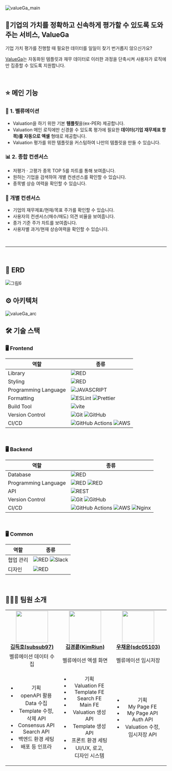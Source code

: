 ![valueGa_main](https://github.com/valueGa/.github/assets/56223389/971e956b-ed84-47a8-9f96-d56ce73e0c01)
## 🐬기업의 가치를 정확하고 신속하게 평가할 수 있도록 도와주는 서비스, ValueGa

기업 가치 평가를 진행할 때 필요한 데이터를 일일이 찾기 번거롭지 않으신가요?

[ValueGa](http://3.35.129.99/)는 자동화된 템플릿과 재무 데이터로 이러한 과정을 단축시켜 사용자가 로직에만 집중할 수 있도록 지원합니다.

<br>


## ⭐ 메인 기능

### 📑 1. 벨류에이션
- Valuation을 하기 위한 기본 <b>템플릿</b>을(ex-PER) 제공합니다.
- Valuation 메인 로직에만 신경쓸 수 있도록 평가에 필요한 <b>데이터(기업 재무제표 항목)를 자동으로 엑셀</b> 형태로 제공합니다.
- Valuation 평가를 위한 템플릿을 커스텀하여 나만의 템플릿을 만들 수 있습니다.


### 📊 2. 종합 컨센서스 
- 저평가 · 고평가 종목 TOP 5를 차트를 통해 보여줍니다.
- 원하는 기업을 검색하여 개별 컨센션스를 확인할 수 있습니다.
- 종목별 상승 여력을 확인할 수 있습니다.


### 🎯 개별 컨센서스
- 기업의 재무제표/현재/목표 주가를 확인할 수 있습니다.
- 사용자의 컨센서스(매수/매도) 의견 비율을 보여줍니다.
- 종가 기준 주가 차트를 보여줍니다.
- 사용자별 과거/현재 상승여력을 확인할 수 있습니다.

<br />


<hr/>
<br />

## 📑 ERD
![그림6](https://github.com/valueGa/.github/assets/56223389/f529f88f-1226-4cf1-babc-f0754b944d79)

## ⚙️ 아키텍처
![valueGa_arc](https://github.com/valueGa/.github/assets/56223389/123bdad7-97fa-4871-bab1-d2f5a969daaf)


## 🛠 기술 스택

### 🖥 Frontend

| 역할                 | 종류                                                                                                                                                                                                              |
| -------------------- | ----------------------------------------------------------------------------------------------------------------------------------------------------------------------------------------------------------------- |
| Library              | <img alt="RED" src ="https://img.shields.io/badge/REACT-61DAFB.svg?&style=for-the-badge&logo=React&logoColor=white"/>                                                                                             |
| Styling              | <img alt="RED" src ="https://img.shields.io/badge/Tailwind css-32DAC1.svg?&style=for-the-badge&logo=tailwindcss&logoColor=white"/>                                                                                |
| Programming Language | ![JAVASCRIPT](https://img.shields.io/badge/JAVASCRIPT-%23F7DF1E.svg?style=for-the-badge&logo=JAVASCRIPT&logoColor=white)                                                                                          |
| Formatting           | ![ESLint](https://img.shields.io/badge/ESLint-4B3263?style=for-the-badge&logo=eslint&logoColor=white) ![Prettier](https://img.shields.io/badge/Prettier-F7B93E?style=for-the-badge&logo=prettier&logoColor=white) |
| Build Tool           | ![vite](https://img.shields.io/badge/vite-%232C8EBB.svg?style=for-the-badge&logo=vite&logoColor=white)                                                                                                            |
| Version Control      | ![Git](https://img.shields.io/badge/git-%23F05033.svg?style=for-the-badge&logo=git&logoColor=white) ![GitHub](https://img.shields.io/badge/github-%23121011.svg?style=for-the-badge&logo=github&logoColor=white)  |
| CI/CD                |![GitHub Actions](https://img.shields.io/badge/github%20actions-%232671E5.svg?style=for-the-badge&logo=githubactions&logoColor=white)  ![AWS](https://img.shields.io/badge/AWS-%23FF9900.svg?style=for-the-badge&logo=amazon-aws&logoColor=white)                                                                                        |

<br />

### 🖥 Backend

| 역할                 | 종류                                                                                                                                                                                                                                                  |
| -------------------- | ----------------------------------------------------------------------------------------------------------------------------------------------------------------------------------------------------------------------------------------------------- |
| Database             | <img alt="RED" src ="https://img.shields.io/badge/Postgresql-003545.svg?&style=for-the-badge&logo=Postgresql&logoColor=white"/>                                                                                                                       |
| Programming Language | <img alt="RED" src ="https://img.shields.io/badge/JAVASCRIPT-%23F7DF1E.svg?&style=for-the-badge&logo=JAVASCRIPT&logoColor=white"/> <img alt="RED" src ="https://img.shields.io/badge/Python-blue.svg?&style=for-the-badge&logo=Python&logoColor=white"/> |
| API                  | ![REST](https://img.shields.io/badge/Rest-4B3263?style=for-the-badge&logo=rest&logoColor=white)                                                                                                                                                       |
| Version Control      | ![Git](https://img.shields.io/badge/git-%23F05033.svg?style=for-the-badge&logo=git&logoColor=white) ![GitHub](https://img.shields.io/badge/github-%23121011.svg?style=for-the-badge&logo=github&logoColor=white)                                      |
| CI/CD                | ![GitHub Actions](https://img.shields.io/badge/github%20actions-%232671E5.svg?style=for-the-badge&logo=githubactions&logoColor=white) ![AWS](https://img.shields.io/badge/AWS-%23FF9900.svg?style=for-the-badge&logo=amazon-aws&logoColor=white)  ![Nginx](https://img.shields.io/badge/nginx-%23009639.svg?style=for-the-badge&logo=nginx&logoColor=white)                                                                                                                        |

<br />

### 🖥 Common

| 역할      | 종류                                                                                                                                                                                                                                         |
| --------- | -------------------------------------------------------------------------------------------------------------------------------------------------------------------------------------------------------------------------------------------- |
| 협업 관리 | <img alt="RED" src ="https://img.shields.io/badge/Notion-000000.svg?&style=for-the-badge&logo=Notion&logoColor=white"/> ![Slack](https://img.shields.io/badge/Slack-4A154B?style=for-the-badge&logo=slack&logoColor=white) |
| 디자인    | <img alt="RED" src ="https://img.shields.io/badge/Figma-F24E1E.svg?&style=for-the-badge&logo=Figma&logoColor=white"/>                                                                                                                        |

<br />

## 👩🏻‍💻 팀원 소개
<table>
    <tr align="center">
        <td style="min-width: 150px;">
            <a href="https://github.com/subsub97">
              <img src="https://github.com/subsub97.png" width="100">
              <br />
              <b>김득호(subsub97)</b>
            </a> 
        </td>
        <td style="min-width: 150px;">
            <a href="https://github.com/KimRiun">
              <img src="https://github.com/KimRiun.png" width="100">
              <br />
              <b>김경륜(KimRiun)</b>
            </a> 
        </td>
        <td style="min-width: 150px;">
            <a href="https://github.com/sdc05103">
              <img src="https://github.com/sdc05103.png" width="100">
              <br />
              <b>우채윤(sdc05103)</b>
            </a> 
        </td>
        <td style="min-width: 150px;">
            <a href="https://github.com/kmj-99">
              <img src="https://github.com/kmj-99.png" width="100">
              <br />
              <b>김민중(kmj-99)</b>
            </a> 
        </td>
        <td style="min-width: 150px;">
            <a href="https://github.com/Phoebe125">
              <img src="https://github.com/Phoebe125.png" width="100">
              <br />
              <b>이선민(Phoebe125)</b>
            </a> 
        </td>
    </tr>
    <tr align="center">
        <td style="min-width: 150px;">
            벨류에이션 데이터 수집
        </td>
        <td style="min-width: 150px;">
            벨류에이션 엑셀 화면
        </td>
        <td style="min-width: 150px;">
             벨류에이션 임시저장           
        </td>
        <td style="min-width: 150px;">
            컨센선스 화면
        </td>
        <td style="min-width: 150px;">
            기획 아이디어
        </td>
    </tr>
<tr align="center">
        <td style="min-width: 150px;">
            <ul>
                <li>기획</li>
                <li>openAPI 활용 Data 수집</li>
                <li>Template 수정, 삭제 API</li>
                <li>Consensus API</li>
                <li>Search API</li>
                <li>백엔드 환경 세팅</li>
                <li>배포 등 인프라</li>
            </ul>
        </td>
        <td style="min-width: 150px;">
            <ul>
                <li>기획</li>
                <li>Valuation FE</li>
                <li>Template FE</li>
                <li>Search FE</li>
                <li>Main FE</li>
                <li>Valuation 생성 API</li>
                <li>Template 생성 API</li>
                <li>프론트 환경 세팅</li>
                <li>UI/UX, 로고, <br> 디자인 시스템</li>
            </ul>
        </td>
        <td style="min-width: 150px;">
            <ul>
                <li>기획</li>
                <li>My Page FE</li>
                <li>My Page API</li>
                <li>Auth API</li>
                <li>Valuation 수정, <br>임시저장 API</li>
            </ul>
        </td>
        <td style="min-width: 150px;">
            <ul>
                <li>기획</li>
                <li>종합 Consensus FE</li>
                <li>개별 Consensus FE</li>
                <li>Main FE</li>
                <li>프론트 환경 세팅</li>
            </ul>
        </td>
        <td style="min-width: 150px;">
            <ul>
                <li>기획</li>
                <li>My Page FE</li>
                <li>프론트 환경 세팅</li>
            </ul>
        </td>
    </tr>
    
</table>
